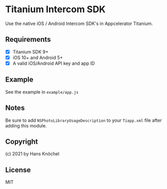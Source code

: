 # Titanium Intercom SDK

Use the native iOS / Android Intercom SDK's in Appcelerator Titanium.

## Requirements

- [x] Titanium SDK 9+
- [x] iOS 10+ and Android 5+
- [x] A valid iOS/Android API key and app ID

## Example

See the example in `example/app.js`

## Notes

Be sure to add `NSPhotoLibraryUsageDescription` to your `Tiapp.xml` file after adding this module.

## Copyright

(c) 2021 by Hans Knöchel

## License

MIT
